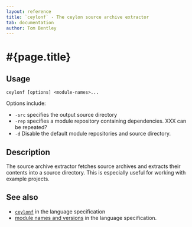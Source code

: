 ```yaml
---
layout: reference
title: `ceylonf` - The ceylon source archive extractor
tab: documentation
author: Tom Bentley
---
```


# #{page.title}

## Usage 

<!-- lang: none -->
    ceylonf [options] <module-names>...

Options include:

* `-src` specifies the output source directory
* `-rep` specifies a module repository containing dependencies. XXX can be repeated?
* `-d` Disable the default module repositories and source directory.


## Description

The source archive extractor fetches source archives and extracts 
their contents into a source directory. This is especially useful for working 
with example projects.

## See also

* [`ceylonf`](#{site.urls.spec}#thesourcearchiveextractor) in the language specification
* [module names and versions](#{site.urls.spec}#modulenamesandversionidentifiers) in the language specification.
